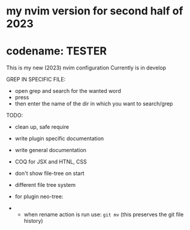 # my nvim version for second half of 2023
# codename: TESTER

This is my new (2023) nvim configuration
Currently is in develop

GREP IN SPECIFIC FILE:
- open grep and search for the wanted word
- press <C-f>
- then enter the name of the dir in which you want to search/grep

TODO:

- clean up, safe require
- write plugin specific documentation
- write general documentation

- COQ for JSX and HTNL, CSS
- don't show file-tree on start
- different file tree system

- for plugin neo-tree:
- - when rename action is run use: `git mv` (this preserves the git file history)

